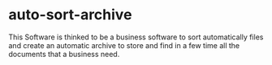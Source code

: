 # auto-sort-archive
This Software is thinked to be a business software to sort automatically files and create an automatic archive to store and find in a few time all the documents that a business need.
